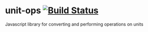 # unit-ops [![Build Status](https://travis-ci.org/chriscasola/unit-ops.svg?branch=master)](https://travis-ci.org/chriscasola/unit-ops)

Javascript library for converting and performing operations on units
